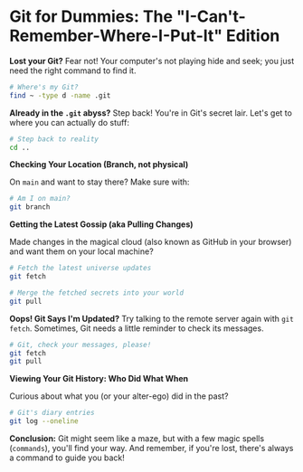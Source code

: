 

# Git for Dummies: The "I-Can't-Remember-Where-I-Put-It" Edition

**Lost your Git?** Fear not! Your computer's not playing hide and seek; you just need the right command to find it.

```bash
# Where's my Git?
find ~ -type d -name .git
```

**Already in the `.git` abyss?** Step back! You're in Git's secret lair. Let's get to where you can actually do stuff:

```bash
# Step back to reality
cd ..
```

**Checking Your Location (Branch, not physical)**

On `main` and want to stay there? Make sure with:

```bash
# Am I on main?
git branch
```

**Getting the Latest Gossip (aka Pulling Changes)**

Made changes in the magical cloud (also known as GitHub in your browser) and want them on your local machine?

```bash
# Fetch the latest universe updates
git fetch

# Merge the fetched secrets into your world
git pull
```

**Oops! Git Says I'm Updated?** Try talking to the remote server again with `git fetch`. Sometimes, Git needs a little reminder to check its messages.

```bash
# Git, check your messages, please!
git fetch
git pull
```

**Viewing Your Git History: Who Did What When**

Curious about what you (or your alter-ego) did in the past?

```bash
# Git's diary entries
git log --oneline
```

**Conclusion:** Git might seem like a maze, but with a few magic spells (`commands`), you'll find your way. And remember, if you're lost, there's always a command to guide you back!
